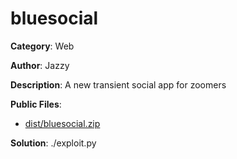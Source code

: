 # bluesocial

**Category**: Web

**Author**: Jazzy 

**Description**: A new transient social app for zoomers 

**Public Files**:
 * [dist/bluesocial.zip](dist/bluesocial.zip)

**Solution**: ./exploit.py
